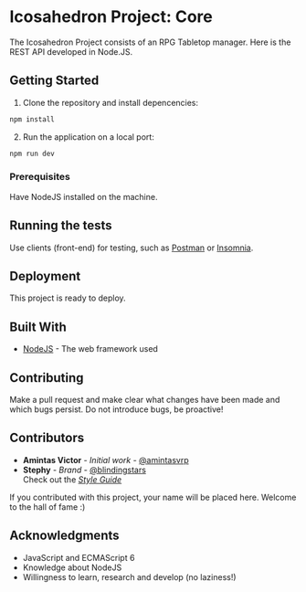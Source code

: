 # Icosahedron Project: Core
The Icosahedron Project consists of an RPG Tabletop manager. Here is the REST API developed in Node.JS.

## Getting Started
1. Clone the repository and install depencencies:
```bash
npm install
```
2. Run the application on a local port:
```bash
npm run dev
```

### Prerequisites
Have NodeJS installed on the machine.

## Running the tests
Use clients (front-end) for testing, such as [Postman](https://www.getpostman.com/) or [Insomnia](https://insomnia.rest/).

## Deployment
This project is ready to deploy.

## Built With
* [NodeJS](https://nodejs.org/en/) - The web framework used

## Contributing
Make a pull request and make clear what changes have been made and which bugs persist. Do not introduce bugs, be proactive!

## Contributors
* **Amintas Victor** - *Initial work* - [@amintasvrp](https://github.com/amintasvrp)
* **Stephy** - *Brand* - [@blindingstars](https://github.com/blindingstars) </br>
Check out the [*Style Guide*](https://styleguides.northxsouth.co/brand/icosahedron#logos)

 If you contributed with this project, your name will be placed here. Welcome to the hall of fame :)

## Acknowledgments
* JavaScript and ECMAScript 6
* Knowledge about NodeJS
* Willingness to learn, research and develop (no laziness!)
